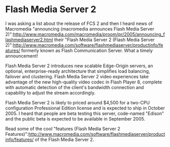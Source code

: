 # Flash Media Server 2

I was asking a list about the release of FCS 2 and then I heard news of Macromedia "announcing (macromedia announces Flash Media Server 2)":http://www.macromedia.com/macromedia/proom/pr/2005/announcing_flashmediaserver2.html their "Flash Media Server 2 (Flash Media Server 2)":http://www.macromedia.com/software/flashmediaserver/productinfo/features/ formerly known as Flash Communication Server. What a timely announcement!

Flash Media Server 2 introduces new scalable Edge-Origin servers, an optional, enterprise-ready architecture that simplifies load balancing, failover and clustering. Flash Media Server 2 video experiences take advantage of the new high-quality video codec in Flash Player 8, complete with automatic detection of the client's bandwidth connection and capability to adjust the stream accordingly.

Flash Media Server 2 is likely to priced around $4,500 for a two-CPU configuration Professional Edition license and is expected to ship in October 2005. I heard that people are beta testing this server, code-named "Edison" and the public beta is expected to be available in September 2005.

Read some of the cool "features (Flash Media Server 2 Features)":http://www.macromedia.com/software/flashmediaserver/productinfo/features/ of the Flash Media Server 2.
